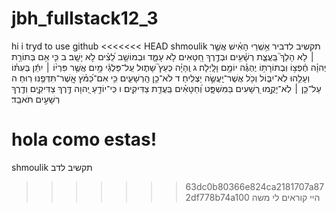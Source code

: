 # jbh_fullstack12_3
hi
i tryd to use github
<<<<<<< HEAD
shmoulik תקשיב לדביר
 אַ֥שְֽׁרֵי הָאִ֗ישׁ    אֲשֶׁ֤ר ׀ לֹ֥א הָלַךְ֮ בַּֽעֲצַ֪ת רְשָׁ֫עִ֥ים
וּבְדֶ֣רֶךְ חַ֭טָּאִים לֹ֥א עָמָ֑ד    וּבְמוֹשַׁ֥ב לֵ֝צִ֗ים לֹ֣א יָשָֽׁב׃
ב כִּ֤י אִ֥ם בְּתוֹרַ֥ת יְהוָ֗ה חֶ֫פְצ֥וֹ    וּֽבְתוֹרָת֥וֹ יֶהְגֶּ֗ה יוֹמָ֥ם וָלָֽיְלָה׃
ג וְֽהָיָ֗ה    כְּעֵץ֮ שָׁת֪וּל עַֽל־פַּלְגֵ֫י מָ֥יִם
אֲשֶׁ֤ר פִּרְי֨וֹ ׀ יִתֵּ֬ן בְּעִתּ֗וֹ וְעָלֵ֥הוּ לֹֽא־יִבּ֑וֹל    וְכֹ֖ל אֲשֶׁר־יַֽעֲשֶׂ֣ה יַצְלִֽיחַ׃
ד לֹא־כֵ֥ן הָֽרְשָׁעִ֑ים    כִּ֥י אִם־כַּ֝מֹּ֗ץ אֲֽשֶׁר־תִּדְּפֶ֥נּוּ רֽוּחַ׃
ה עַל־כֵּ֤ן ׀ לֹֽא־יָקֻ֣מוּ רְ֭שָׁעִים בַּמִּשְׁפָּ֑ט    וְ֝חַטָּאִ֗ים בַּֽעֲדַ֥ת צַדִּיקִֽים׃
ו כִּֽי־יוֹדֵ֣עַ יְ֭הוָה דֶּ֣רֶךְ צַדִּיקִ֑ים    וְדֶ֖רֶךְ רְשָׁעִ֣ים תֹּאבֵֽד׃

hola como estas!
=======
shmoulik תקשיב לדב
>>>>>>> 63dc0b80366e824ca2181707a872df778b74a100
היי קוראים לי משה

